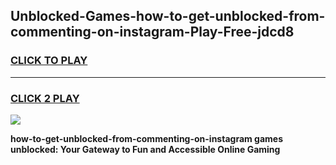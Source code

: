 
## Unblocked-Games-how-to-get-unblocked-from-commenting-on-instagram-Play-Free-jdcd8
<h3>
<a href="https://premium76.site?title=how-to-get-unblocked-from-commenting-on-instagram&ref=23A">CLICK TO PLAY</a></h3>
<hr>

<h3>
<a href="https://premium76.site?title=how-to-get-unblocked-from-commenting-on-instagram&ref=23A">CLICK 2 PLAY</a>
  
</h3>

<a href="https://premium76.site?title=how-to-get-unblocked-from-commenting-on-instagram&ref=23A"><img src="https://clearcache.store/games.png"></a>


**how-to-get-unblocked-from-commenting-on-instagram games unblocked: Your Gateway to Fun and Accessible Online Gaming**
